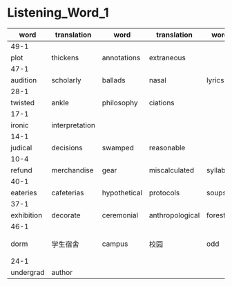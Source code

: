 # Listening_Word_1

|word|translation|word|translation|word|translation|word|translation|
|---|---|---|---|---|---|---|---|
|49-1|
|plot|thickens|annotations|extraneous|
|47-1|
|audition|scholarly|ballads|nasal|lyrics|castles|royalty|lords|stuff|antique|
|28-1|
|twisted|ankle|philosophy|ciations|
|17-1|
|ironic|interpretation|
|14-1|
|judical|decisions|swamped|reasonable|
|10-4|
|refund|merchandise|gear|miscalculated|syllabus|pushy|intrigued|
|40-1|
|eateries|cafeterias|hypothetical|protocols|soups|salads|dessert|desert|bakery|slice|
|37-1|
|exhibition|decorate|ceremonial|anthropological|forest|coast|decay|booklets|curator|
|46-1|
|dorm|学生宿舍|campus|校园|odd|古怪的，奇数的|disturb|打扰，打断|
|24-1|
|undergrad|author|
